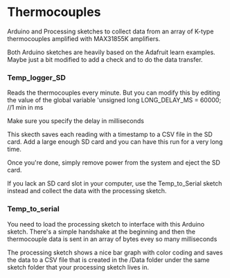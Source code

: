 # Thermocouples

Arduino and Processing sketches to collect data from an array of K-type thermocouples amplified with MAX31855K amplifiers.

Both Arduino sketches are heavily based on the Adafruit learn examples. Maybe just a bit modified to add a check and to do the data transfer.

### Temp_logger_SD
Reads the thermocouples every minute. But you can modify this by editing the value of the global variable
'unsigned long LONG_DELAY_MS = 60000; //1 min in ms

Make sure you specify the delay in milliseconds

This skecth saves each reading with a timestamp to a CSV file in the SD card. Add a large enough SD card and you can have this run for a very long time.

Once you're done, simply remove power from the system and eject the SD card.

If you lack an SD card slot in your computer, use the Temp_to_Serial sketch instead and collect the data with the processing sketch.

### Temp_to_serial
You need to load the processing sketch to interface with this Arduino sketch.
There's a simple handshake at the beginning and then the thermocouple data is sent in an array of bytes evey so many milliseconds

The processing sketch shows a nice bar graph with color coding and saves the data to a CSV file that is created in the /Data folder under the same sketch folder that your processing sketch lives in.
